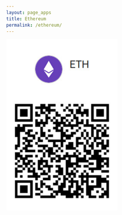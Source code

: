 ```yaml
---
layout: page_apps
title: Ethereum
permalink: /ethereum/
---
```

<img src="../assets/img/eth.jpg" width="300px">
